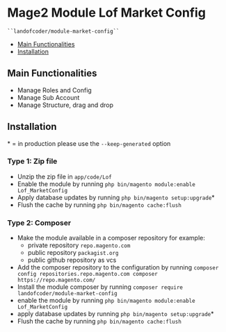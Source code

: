 # Mage2 Module Lof Market Config

    ``landofcoder/module-market-config``

- [Main Functionalities](#markdown-header-main-functionalities)
- [Installation](#markdown-header-installation)


## Main Functionalities
- Manage Roles and Config
- Manage Sub Account
- Manage Structure, drag and drop

## Installation
\* = in production please use the `--keep-generated` option

### Type 1: Zip file

- Unzip the zip file in `app/code/Lof`
- Enable the module by running `php bin/magento module:enable Lof_MarketConfig`
- Apply database updates by running `php bin/magento setup:upgrade`\*
- Flush the cache by running `php bin/magento cache:flush`

### Type 2: Composer

- Make the module available in a composer repository for example:
    - private repository `repo.magento.com`
    - public repository `packagist.org`
    - public github repository as vcs
- Add the composer repository to the configuration by running `composer config repositories.repo.magento.com composer https://repo.magento.com/`
- Install the module composer by running `composer require landofcoder/module-market-config`
- enable the module by running `php bin/magento module:enable Lof_MarketConfig`
- apply database updates by running `php bin/magento setup:upgrade`\*
- Flush the cache by running `php bin/magento cache:flush`
